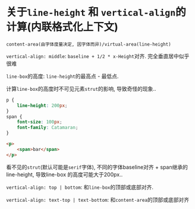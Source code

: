 # 关于`line-height` 和 `vertical-align`的计算(内联格式化上下文)

`content-area(由字体度量决定, 因字体而异)/virtual-area(line-height)`

`vertical-align: middle`:  `baseline + 1/2 * x-Height`对齐. 完全垂直居中似乎很难

`line-box`的高度: `line-height`的最高点 - 最低点. 

计算`line-box`的高度时不可见元素`strut`的影响, 导致奇怪的现象..

```css
p {
    line-height: 200px;
}
span {
    font-size: 100px;
    font-family: Catamaran;
}

```
```html
<p>
    <span>bar</span>
</p>
```
看不见的`strut`(默认可能是`serif`字体), 不同的字体baseline对齐 + span继承的line-height, 导致line-box 的高度可能大于200px..

`vertical-align: top | bottom`: 和`line-box`的顶部或底部对齐.

`vertical-align: text-top | text-bottom`: 和`content-area`的顶部或底部对齐